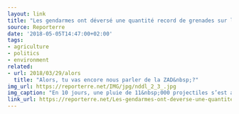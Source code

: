 ```yaml
---
layout: link
title: "Les gendarmes ont déversé une quantité record de grenades sur la ZAD de Notre-Dame-des-Landes"
source: Reporterre
date: '2018-05-05T14:47:00+02:00'
tags:
- agriculture
- politics
- environment
related:
- url: 2018/03/29/alors
  title: "Alors, tu vas encore nous parler de la ZAD&nbsp;?"
img_url: https://reporterre.net/IMG/jpg/nddl_2_3_.jpg
img_caption: "En 10 jours, une pluie de 11&nbsp;000 projectiles s’est abattue sur le bocage nantais de Notre-Dames-des-Landes. Quels sont-ils&nbsp;? Quels risques présentent-ils&nbsp;? Reporterre a cherché des réponses."
link_url: https://reporterre.net/Les-gendarmes-ont-deverse-une-quantite-record-de-grenades-sur-la-Zad-de-Notre
---
```


